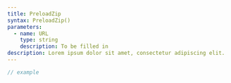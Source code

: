```yaml
---
title: PreloadZip
syntax: PreloadZip()
parameters:
  - name: URL
    type: string
    description: To be filled in
description: Lorem ipsum dolor sit amet, consectetur adipiscing elit.
---
```


```javascript
// example
```